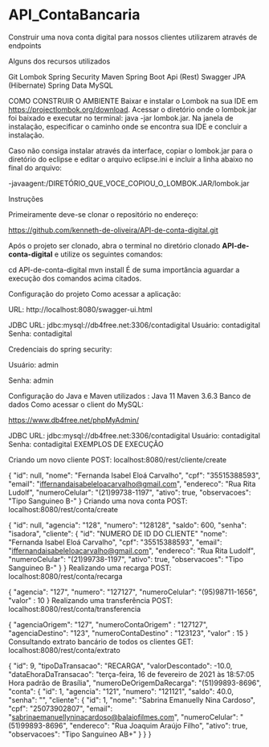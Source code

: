 # API_ContaBancaria
Construir uma nova conta digital para nossos clientes utilizarem através de endpoints

Alguns dos recursos utilizados

Git
Lombok
Spring Security
Maven
Spring Boot
Api (Rest)
Swagger
JPA (Hibernate)
Spring Data
MySQL

COMO CONSTRUIR O AMBIENTE
Baixar e instalar o Lombok na sua IDE em https://projectlombok.org/download. Acessar o diretório onde o lombok.jar foi baixado e executar no terminal: java -jar lombok.jar. Na janela de instalação, especificar o caminho onde se encontra sua IDE e concluir a instalação.

Caso não consiga instalar através da interface, copiar o lombok.jar para o diretório do eclipse e editar o arquivo eclipse.ini e incluir a linha abaixo no final do arquivo:

-javaagent:/DIRETÓRIO_QUE_VOCE_COPIOU_O_LOMBOK.JAR/lombok.jar

Instruções

Primeiramente deve-se clonar o repositório no endereço:

https://github.com/kenneth-de-oliveira/API-de-conta-digital.git

Após o projeto ser clonado, abra o terminal no diretório clonado **API-de-conta-digital**
e utilize os seguintes comandos:

cd API-de-conta-digital
mvn install
É de suma importância aguardar a execução dos comandos acima citados.

Configuração do projeto
Como acessar a aplicação:

URL: http://localhost:8080/swagger-ui.html

JDBC URL: jdbc:mysql://db4free.net:3306/contadigital Usuário: contadigital Senha: contadigital

Credenciais do spring security:

Usuário: admin

Senha: admin

Configuração do Java e Maven utilizados :
Java 11
Maven 3.6.3
Banco de dados
Como acessar o client do MySQL:

https://www.db4free.net/phpMyAdmin/

JDBC URL: jdbc:mysql://db4free.net:3306/contadigital
Usuário: contadigital
Senha: contadigital
EXEMPLOS DE EXECUÇÃO

Criando um novo cliente POST: localhost:8080/rest/cliente/create

{
    "id": null,
    "nome": "Fernanda Isabel Eloá Carvalho",
    "cpf": "35515388593",
    "email": "iffernandaisabeleloacarvalho@gmail.com",
    "endereco": "Rua Rita Ludolf",
    "numeroCelular": "(21)99738-1197",
    "ativo": true,
    "observacoes": "Tipo Sanguineo B-"
}
Criando uma nova conta POST: localhost:8080/rest/conta/create

{
   "id": null,
   "agencia": "128",
   "numero": "128128",
   "saldo": 600,
   "senha": "isadora",
   "cliente": {
   	"id": "NUMERO DE ID DO CLIENTE"
   	"nome": "Fernanda Isabel Eloá Carvalho",
    	"cpf": "35515388593",
    	"email": "iffernandaisabeleloacarvalho@gmail.com",
    	"endereco": "Rua Rita Ludolf",
    	"numeroCelular": "(21)99738-1197",
    	"ativo": true,
    	"observacoes": "Tipo Sanguineo B-"
   }
}
Realizando uma recarga POST: localhost:8080/rest/conta/recarga

{
   "agencia": "127",
   "numero": "127127",
   "numeroCelular": "(95)98711-1656",
   "valor" : 10
}
Realizando uma transferência POST: localhost:8080/rest/conta/transferencia

{
    "agenciaOrigem": "127",
    "numeroContaOrigem" : "127127",
    "agenciaDestino": "123",
    "numeroContaDestino" : "123123",
    "valor" : 15
}
Consultando extrato bancário de todos os clientes GET: localhost:8080/rest/conta/extrato

{
   "id": 9,
   "tipoDaTransacao": "RECARGA",
   "valorDescontado": -10.0,
   "dataEhoraDaTransacao": "terça-feira, 16 de fevereiro de 2021 às 18:57:05 Hora padrão de Brasília",
   "numeroDeOrigemDaRecarga": "(51)99893-8696",
   "conta": {
      "id": 1,
      "agencia": "121",
      "numero": "121121",
      "saldo": 40.0,
      "senha": "",
      "cliente": {
      	"id": 1,
      	"nome": "Sabrina Emanuelly Nina Cardoso",
      	"cpf": "25073902807",
      	"email": "sabrinaemanuellyninacardoso@balaiofilmes.com",
      	"numeroCelular": "(51)99893-8696",
      	"endereco": "Rua Joaquim Araújo Filho",
	"ativo": true,
	"observacoes": "Tipo Sanguineo AB+"
       }
     }
 }
